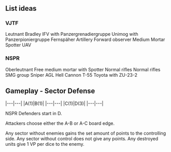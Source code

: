 #

## List ideas

### VJTF

Leutnant
Bradley IFV with Panzergrenadiergruppe
Unimog with Panzerpioniergruppe
Fernspäher
Artillery Forward observer
Medium Mortar
Spotter UAV

### NSPR

Oberleutnant
Free medium mortar with Spotter
Normal rifles
Normal rifles
SMG group
Sniper
AGL
Hell Cannon
T-55
Toyota with ZU-23-2

## Gameplay - Sector Defense

|---|---|
|A(1)|B(1)|
|---|---|
|C(1)|D(3)|
|---|---|

NSPR Defenders start in D.

Attackers choose either the A-B or A-C board edge.

Any sector without enemies gains the set amount of points to the controlling side. Any sector without control does not give any points. Any destroyed units give 1 VP per dice to the enemy.